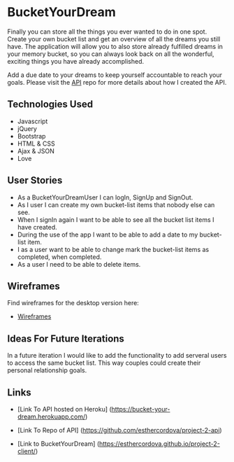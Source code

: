 # BucketYourDream

Finally you can store all the things you ever wanted to do in one spot. Create your own bucket list and get an overview of all the dreams you still have. The application will allow you to also store already fulfilled dreams in your memory bucket, so you can always look back on all the wonderful, exciting things you have already accomplished.

Add a due date to your dreams to keep yourself accountable to reach your goals. Please visit the [API](https://github.com/esthercordova/project-2-api) repo for more details about how I created the API.

## Technologies Used

* Javascript
* jQuery
* Bootstrap
* HTML & CSS
* Ajax & JSON
* Love

## User Stories

* As a BucketYourDreamUser I can logIn, SignUp and SignOut.
* As I user I can create my own bucket-list items that nobody else can see.
* When I signIn again I want to be able to see all the bucket list items I have created.
* During the use of the app I want to be able to add a date to my bucket-list item.
* I as a user want to be able to change mark the bucket-list items as completed, when completed.
* As a user I need to be able to delete items.

## Wireframes

Find wireframes for the desktop version here:
* [Wireframes](https://drive.google.com/file/d/0B25Uw_1rZmBMY2pyV2xMZTNvVWM/view?usp=sharing)

## Ideas For Future Iterations

In a future iteration I would like to add the functionality to add serveral users to access the same bucket list. This way couples could create their personal relationship goals.

## Links

* [Link To API hosted on Heroku] (https://bucket-your-dream.herokuapp.com/)

* [Link To Repo of API] (https://github.com/esthercordova/project-2-api)

* [Link to BucketYourDream] (https://esthercordova.github.io/project-2-client/)
